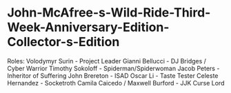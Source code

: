 # John-McAfree-s-Wild-Ride-Third-Week-Anniversary-Edition-Collector-s-Edition

Roles:
Volodymyr Surin - Project Leader
Gianni Bellucci - DJ Bridges / Cyber Warrior
Timothy Sokoloff - Spiderman/Spiderwoman
Jacob Peters - Inheritor of Suffering
John Brereton - ISAD
Oscar Li - Taste Tester
Celeste Hernandez - Socketroth
Camila Caicedo / Maxwell Burford - JJK Curse Lord
